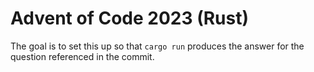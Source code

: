 # Advent of Code 2023 (Rust)

The goal is to set this up so that `cargo run` produces the answer for the question referenced in the commit.